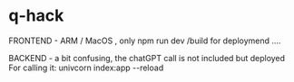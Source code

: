 # q-hack

FRONTEND - ARM / MacOS , only
npm run dev
/build for deploymend ....


BACKEND - a bit confusing, the chatGPT call is not included but deployed
For calling it:
univcorn index:app --reload